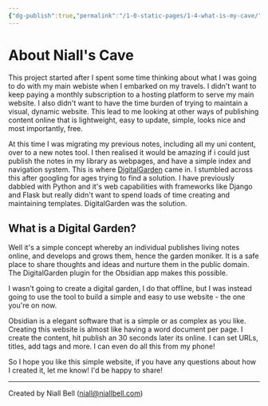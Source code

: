 ```yaml
---
{"dg-publish":true,"permalink":"/1-0-static-pages/1-4-what-is-my-cave/","title":"What Is My Cave?","noteIcon":"default","created":"2024-04-16T13:44:53.094+01:00","updated":"2024-04-18T17:33:55.173+01:00"}
---
```


# About Niall's Cave

This project started after I spent some time thinking about what I was going to do with my main webiste when I embarked on my travels. I didn't want to keep paying a monthly subscription to a hosting platform to serve my main website. I also didn't want to have the time burden of trying to maintain a visual, dynamic website. This lead to me looking at other ways of publishing content online that is lightweight, easy to update, simple, looks nice and most importantly, free.

At this time I was migrating my previous notes, including all my uni content, over to a new notes tool. I then realised it would be amazing if i could just publish the notes in my library as webpages, and have a simple index and navigation system. This is where [DigitalGarden](https://dg-docs.ole.dev/) came in. I stumbled across this after googling for ages trying to find a solution. I have previously dabbled with Python and it's web capabilities with frameworks like Django and Flask but really didn't want to spend loads of time creating and maintaining templates. DigitalGarden was the solution.

## What is a Digital Garden?

Well it's a simple concept whereby an individual publishes living notes online, and develops and grows them, hence the garden moniker. It is a safe place to share thoughts and ideas and nurture them in the public domain. The DigitalGarden plugin for the Obsidian app makes this possible.

I wasn't going to create a digital garden, I do that offline, but I was instead going to use the tool to build a simple and easy to use website - the one you're on now.

Obsidian is a elegant software that is a simple or as complex as you like. Creating this website is almost like having a word document per page. I create the content, hit publish an 30 seconds later its online. I can set URLs, titles, add tags and more. I can even do all this from my phone!

So I hope you like this simple website, if you have any questions about how I created it, let me know! I'd be happy to share!













---
Created by Niall Bell (niall@niallbell.com)